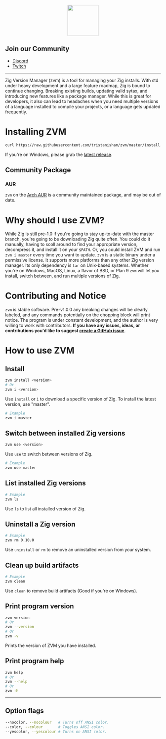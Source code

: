 <p align="center">
  <img width="100px"  src ="https://user-images.githubusercontent.com/23124818/206966435-f5702a58-8b0e-4eb4-9dc4-b5e41ad27d8b.png"/>
</p>

## Join our Community
- [Discord](https://discord.gg/NhaNhCMYX8)
- [Twitch](https://twitch.tv/atalocke)

<hr>

Zig Version Manager (zvm) is a tool for managing your Zig installs. With std
under heavy development and a large feature roadmap, Zig is bound to continue
changing. Breaking existing builds, updating valid sytax, and introducing new
features like a package manager. While this is great for developers, it also can
lead to headaches when you need multiple versions of a language installed to
compile your projects, or a language gets updated frequently.

# Installing ZVM

```sh
curl https://raw.githubusercontent.com/tristanisham/zvm/master/install.sh | bash
```

If you're on Windows, please grab the
[latest release](https://github.com/tristanisham/zvm/releases/latest).

## Community Package
### AUR

`zvm` on the [Arch AUR](https://aur.archlinux.org/packages/zvm) is a community
maintained package, and may be out of date.

# Why should I use ZVM?

While Zig is still pre-1.0 if you're going to stay up-to-date with the master
branch, you're going to be downloading Zig quite often. You could do it
manually, having to scoll around to find your appropriate version, decompress
it, and install it on your `$PATH`. Or, you could install ZVM and run
`zvm i master` every time you want to update. `zvm` is a static binary under a
permissive license. It supports more platforms than any other Zig version
manager. Its only dependency is `tar` on Unix-based systems. Whether you're on
Windows, MacOS, Linux, a flavor of BSD, or Plan 9 `zvm` will let you install,
switch between, and run multiple versions of Zig.

# Contributing and Notice

`zvm` is stable software. Pre-v1.0.0 any breaking changes will be clearly
labeled, and any commands potentially on the chopping block will print notice.
The program is under constant development, and the author is very willing to
work with contributors. **If you have any issues, ideas, or contributions you'd
like to suggest
[create a GitHub issue](https://github.com/tristanisham/zvm/issues/new/choose)**.

# How to use ZVM

## Install

```sh
zvm install <version>
# Or
zvm i <version>
```

Use `install` or `i` to download a specific version of Zig. To install the
latest version, use "master".

```sh
# Example
zvm i master
```

## Switch between installed Zig versions

```sh
zvm use <version>
```

Use `use` to switch between versions of Zig.

```sh
# Example
zvm use master
```

## List installed Zig versions

```sh
# Example
zvm ls
```

Use `ls` to list all installed version of Zig.

## Uninstall a Zig version

```sh
# Example
zvm rm 0.10.0
```

Use `uninstall` or `rm` to remove an uninstalled version from your system.

## Clean up build artifacts

```sh
# Example
zvm clean
```

Use `clean` to remove build artifacts (Good if you're on Windows).

## Print program version

```sh
zvm version
# Or
zvm --version
# Or
zvm -v
```

Prints the version of ZVM you have installed.

## Print program help

```sh
zvm help
# Or
zvm --help
# Or
zvm -h
```

<hr>

## Option flags

```sh
--nocolor, --nocolour   # Turns off ANSI color.
--color, --colour       # Toggles ANSI color.
--yescolor, --yescolour # Turns on ANSI color.
```
